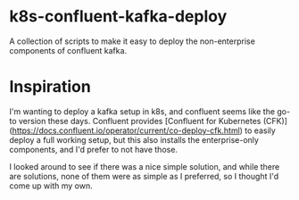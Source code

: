 # k8s-confluent-kafka-deploy
A collection of scripts to make it easy to deploy the non-enterprise components
of confluent kafka.

# Inspiration
I'm wanting to deploy a kafka setup in k8s, and confluent seems like the go-to
version these days. Confluent provides [Confluent for Kubernetes (CFK)]
(https://docs.confluent.io/operator/current/co-deploy-cfk.html) to easily
deploy a full working setup, but this also installs the enterprise-only
components, and I'd prefer to not have those.

I looked around to see if there was a nice simple solution, and while there are
solutions, none of them were as simple as I preferred, so I thought I'd come up
with my own.